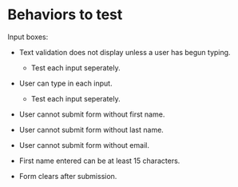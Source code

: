 # Behaviors to test

Input boxes:
* Text validation does not display unless a user has begun typing.
  * Test each input seperately.

* User can type in each input.
  * Test each input seperately.

* User cannot submit form without first name.

* User cannot submit form without last name.

* User cannot submit form without email.

* First name entered can be at least 15 characters.

* Form clears after submission.